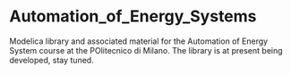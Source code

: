 # Automation_of_Energy_Systems
Modelica library and associated material for the Automation of Energy System course at the POlitecnico di Milano.
The library is at present being developed, stay tuned.
